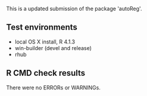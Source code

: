 This is a updated submission of the package 'autoReg'.

## Test environments
* local OS X install, R 4.1.3
* win-builder (devel and release)
* rhub

## R CMD check results
There were no ERRORs or WARNINGs.

